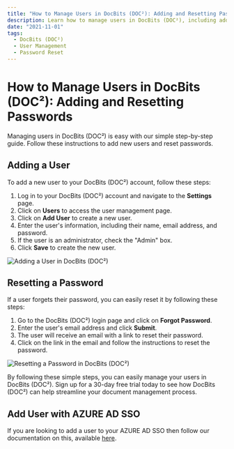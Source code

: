 ```yaml
---
title: "How to Manage Users in DocBits (DOC²): Adding and Resetting Passwords"
description: Learn how to manage users in DocBits (DOC²), including adding new users and resetting passwords. Follow these simple steps to get started. 
date: "2021-11-01"
tags:
  - DocBits (DOC²)
  - User Management
  - Password Reset
---
```


# How to Manage Users in DocBits (DOC²): Adding and Resetting Passwords

Managing users in DocBits (DOC²) is easy with our simple step-by-step guide. Follow these instructions to add new users and reset passwords.

## Adding a User

To add a new user to your DocBits (DOC²) account, follow these steps:

1. Log in to your DocBits (DOC²) account and navigate to the **Settings** page.
2. Click on **Users** to access the user management page.
3. Click on **Add User** to create a new user.
4. Enter the user's information, including their name, email address, and password.
5. If the user is an administrator, check the "Admin" box.
6. Click **Save** to create the new user.

![Adding a User in DocBits (DOC²)](/_images/docbits/Settings/Users/Image_1_add_user.png "Adding a User in DocBits (DOC²)")

## Resetting a Password

If a user forgets their password, you can easily reset it by following these steps:

1. Go to the DocBits (DOC²) login page and click on **Forgot Password**.
2. Enter the user's email address and click **Submit**.
3. The user will receive an email with a link to reset their password.
4. Click on the link in the email and follow the instructions to reset the password.

![Resetting a Password in DocBits (DOC²)](/_images/docbits/Settings/Users/Image_2_reset_password.png "Resetting a Password in DocBits (DOC²)")

By following these simple steps, you can easily manage your users in DocBits (DOC²). Sign up for a 30-day free trial today to see how DocBits (DOC²) can help streamline your document management process.

<!-- <div class='video-container'>
  <iframe src="https://www.youtube.com/embed/VIDEO_ID_HERE" frameborder="0" allowfullscreen></iframe>
</div> -->

## Add User with AZURE AD SSO

If you are looking to add a user to your AZURE AD SSO then follow our documentation on this, available [here](https://en.docs.fellowpro.com/docbits/sso/sso-for-azure-ad/#assign-users-to-the-sso-configuration).
